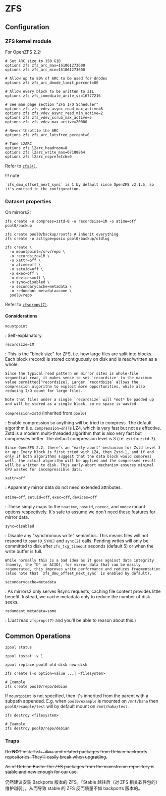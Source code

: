 # ZFS

## Configuration

### ZFS kernel module

For OpenZFS 2.2:

```shell title="/etc/modprobe.d/zfs.conf"
# Set ARC size to 150 GiB
options zfs zfs_arc_max=161061273600
options zfs zfs_arc_min=161061273600

# Allow up to 80% of ARC to be used for dnodes 
options zfs zfs_arc_dnode_limit_percent=80

# Allow every block to be written to ZIL
options zfs zfs_immediate_write_sz=16777216

# See man page section "ZFS I/O Scheduler"
options zfs zfs_vdev_async_read_max_active=8
options zfs zfs_vdev_async_read_min_active=2
options zfs zfs_vdev_scrub_max_active=5
options zfs zfs_vdev_max_active=20000

# Never throttle the ARC
options zfs zfs_arc_lotsfree_percent=0

# Tune L2ARC
options zfs l2arc_headroom=8
options zfs l2arc_write_max=67108864
options zfs l2arc_noprefetch=0
```

Refer to [`zfs(4)`](https://openzfs.github.io/openzfs-docs/man/master/4/zfs.4.html).

!!! note

    `zfs_dmu_offset_next_sync` is 1 by default since OpenZFS v2.1.5, so it's omitted in the configuration.

### Dataset properties

On mirrors2:

```shell
zfs create -o compress=zstd-8 -o recordsize=1M -o atime=off pool0/backup

zfs create pool0/backup/rootfs # inherit everything
zfs create -o acltype=posix pool0/backup/oldlog

zfs create \
  -o mountpoint=/srv/repo \
  -o recordsize=1M \
  -o xattr=off \
  -o atime=off \
  -o setuid=off \
  -o exec=off \
  -o devices=off \
  -o sync=disabled \
  -o secondarycache=metadata \
  -o redundant_metadata=some \
  pool0/repo
```

Refer to [`zfsprops(7)`](https://openzfs.github.io/openzfs-docs/man/master/7/zfsprops.7.html).

#### Considerations

`mountpoint`

:   Self-explanatory.

`recordsize=1M`

:   This is the "block size" for ZFS, i.e. how large files are split into blocks. Each block (record) is stored contiguously on disk and is read/written as a whole.

    Since the typical read pattern on mirror sites is whole-file sequential read, it makes sense to set `recordsize` to the maximum value permitted[^recordsize]. Larger `recordsize` allows the compression algorithm to exploit more opportunities, while also reducing I/O count for large files.

    Note that files under a single `recordsize` will *not* be padded up and will be stored as a single block, so no space is wasted.

  [^recordsize]: Actually, there's the `zfs_max_recordsize` module parameter which can be increased to up to 16 MiB. There's a reason this is set to 1 MiB by default, so we're not going to blindly aim for the maximum.

`compression=zstd` (inherited from `pool0`)

:   Enable compression so anything will be tried to compress. The default algorithm (i.e. `compression=on`) is LZ4, which is very fast but not as effective. Zstd is a modern multi-threaded algorithm that is also very fast but compresses better. The default compression level is 3 (i.e. `zstd` = `zstd-3`).

    Since OpenZFS 2.2, there's an "early-abort" mechanism for Zstd level 3 or up: Every block is first tried with LZ4, then Zstd-1, and if and only if both algorithms suggest that the data block would compress well, the actual algorithm will be applied and the compressed result will be written to disk. This early-abort mechanism ensures minimal CPU wasted for incompressible data.

`xattr=off`

:   Apparently mirror data do not need extended attributes.

`atime=off`, `setuid=off`, `exec=off`, `devices=off`

:   These simply maps to the `noatime`, `nosuid`, `noexec`, and `nodev` mount options respectively. It's safe to assume we don't need these features for mirror data.

`sync=disabled`

:   Disable any "synchronous write" semantics. This means files will not respond to `open(O_SYNC)` and `sync(2)` calls. Pending writes will only be committed to disk after `zfs_txg_timeout` seconds (default 5) or when the write buffer is full.

    While normally this is a bad idea as it goes against data integrity (namely, the "D" in ACID), for mirror data that can be easily regenerated, this improves write performance and reduces fragmentation (also note that `zfs_dmu_offset_next_sync` is enabled by default).

`secondarycache=metadata`

:   As mirrors2 only serves Rsync requests, caching file content provides little benefit. Instead, we cache metadata only to reduce the number of disk seeks.

`redundant_metadata=some`

:   (Just read `zfsprops(7)` and you'll be able to reason about this.)

## Common Operations

```shell title="Get zpool status"
zpool status
```

```shell title="Get IO status"
zpool iostat -v 1
```

```shell title="Replace Disk"
zpool replace pool0 old-disk new-disk
```

```shell title="New ZFS file system"
zfs create [-o option=value ...] <filesystem>

# Example
zfs create pool0/repo/debian
```

If `mountpoint` is not specified, then it's inherited from the parent with a subpath appended. E.g. when `pool0/example` is mounted on `/mnt/haha` then `pool0/example/test` will by default mount on `/mnt/haha/test`.

```shell title="Destory ZFS file system"
zfs destroy <filesystem>

# Example
zfs destroy pool0/repo/debian
```

### Traps

<del>Do **NOT** install `zfs-dkms` and related packages from Debian backports repositories. They'll easily break when upgrading.</del>

<del>As of Debian Buster the ZFS packages from the mainstream repository is stable and new enough for our use.</del>

仍然建议安装 Backports 版本的 ZFS。「Stable 越往后（对 ZFS 相关软件包的）维护越弱」，从而导致 stable 的 ZFS 反而质量不如 backports 版本的。
